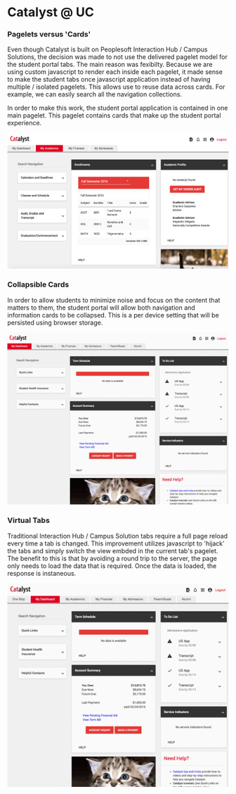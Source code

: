 # Catalyst @ UC

### Pagelets versus 'Cards'
Even though Catalyst is built on Peoplesoft Interaction Hub / Campus Solutions, the decision was made to not use the delivered pagelet model for the student portal tabs.  The main reason was fexibilty.  Because we are using custom javascript to render each inside each pagelet, it made sense to make the student tabs once javascript application instead of having multiple / isolated pagelets.  This allows use to reuse data across cards.  For example, we can easily search all the navigation collections.

In order to make this work, the student portal application is contained in one main pagelet.  This pagelet contains cards that make up the student portal experience. 

![My Academics Tab](/academics.png)

### Collapsible Cards
In order to allow students to minimize noise and focus on the content that matters to them, the student portal will allow both navigation and information cards to be collapsed.  This is a per device setting that will be persisted using browser storage.

![Collapsible Cards](/collapse.gif)

### Virtual Tabs
Traditional Interaction Hub / Campus Solution tabs require a full page reload every time a tab is changed.  This improvement utilizes javascript to 'hijack' the tabs and simply switch the view embded in the current tab's pagelet.  The benefit to this is that by avoiding a round trip to the server, the page only needs to load the data that is required.  Once the data is loaded, the response is instaneous.

![Virtual Tabs](/vitual_tabs.gif)
